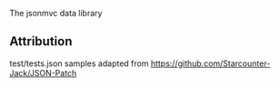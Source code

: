 The jsonmvc data library

Attribution
----

test/tests.json samples adapted from https://github.com/Starcounter-Jack/JSON-Patch


